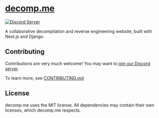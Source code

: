 # [decomp.me](https://decomp.me)

[![Discord Server][discord-badge]][discord]

[discord]: https://discord.gg/sutqNShRRs
[discord-badge]: https://img.shields.io/discord/897066363951128586?color=%237289DA&logo=discord&logoColor=ffffff

A collaborative decompilation and reverse engineering website, built with Next.js and Django.

## Contributing

Contributions are very much welcome! You may want to [join our Discord server](https://discord.gg/sutqNShRRs).

To learn more, see [CONTRIBUTING.md](docs/CONTRIBUTING.md)


## License
decomp.me uses the MIT license. All dependencies may contain their own licenses, which decomp.me respects.
